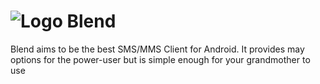# ![Logo](https://github.com/untappedkegg/Blend/master/mobile/src/main/res/drawable-xxhdpi/ic_launcher.png) Blend

Blend aims to be the best SMS/MMS Client for Android. It provides may options for the power-user but is simple enough for your grandmother to use

